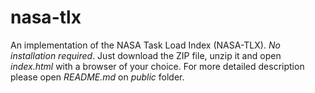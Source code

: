 # nasa-tlx
An implementation of the NASA Task Load Index (NASA-TLX).
*No installation required*. Just download the ZIP file, unzip it and open *index.html* with a browser of your choice.
For more detailed description please open *README.md* on *public* folder.
